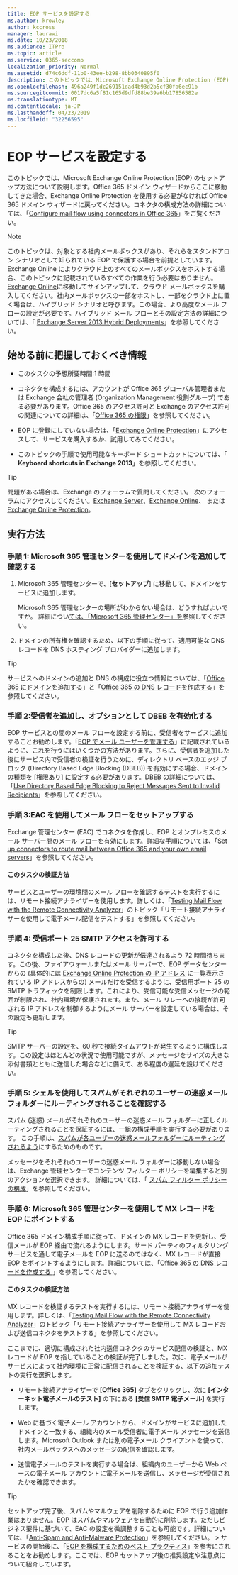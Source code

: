 ```yaml
---
title: EOP サービスを設定する
ms.author: krowley
author: kccross
manager: laurawi
ms.date: 10/23/2018
ms.audience: ITPro
ms.topic: article
ms.service: O365-seccomp
localization_priority: Normal
ms.assetid: d74c6ddf-11b0-43ee-b298-8bb0340895f0
description: このトピックでは、Microsoft Exchange Online Protection (EOP) のセットアップ方法について説明します。 Office 365 ドメイン ウィザードからここに移動してきた場合、Exchange Online Protection を使用する必要がなければ Office 365 ドメイン ウィザードに戻ってください。 コネクタの構成方法の詳細については、「Configure mail flow using connectors in Office 365」をご覧ください。
ms.openlocfilehash: 496a249f1dc269151dad4b93d2b5cf30fa6ec91b
ms.sourcegitcommit: 0017dc6a5f81c165d9dfd88be39a6bb17856582e
ms.translationtype: MT
ms.contentlocale: ja-JP
ms.lasthandoff: 04/23/2019
ms.locfileid: "32256595"
---
```

# <a name="set-up-your-eop-service"></a>EOP サービスを設定する

このトピックでは、Microsoft Exchange Online Protection (EOP) のセットアップ方法について説明します。Office 365 ドメイン ウィザードからここに移動してきた場合、Exchange Online Protection を使用する必要がなければ Office 365 ドメイン ウィザードに戻ってください。コネクタの構成方法の詳細については、「[Configure mail flow using connectors in Office 365](http://technet.microsoft.com/library/854b5a50-4462-4836-a092-37e208d29624.aspx)」をご覧ください。
  
> [!NOTE]
> このトピックは、対象とする社内メールボックスがあり、それらをスタンドアロン シナリオとして知られている EOP で保護する場合を前提としています。Exchange Online によりクラウド上のすべてのメールボックスをホストする場合、このトピックに記載されているすべての作業を行う必要はありません。 [Exchange Online](https://go.microsoft.com/fwlink/p/?LinkId=286312)に移動してサインアップして、クラウド メールボックスを購入してください。社内メールボックスの一部をホストし、一部をクラウド上に置く場合は、ハイブリッド シナリオと呼びます。この場合、より高度なメール フローの設定が必要です。ハイブリッド メール フローとその設定方法の詳細については、「 [Exchange Server 2013 Hybrid Deployments](http://technet.microsoft.com/library/59e32000-4fcf-417f-a491-f1d8f9aeef9b.aspx)」を参照してください。 
  
## <a name="what-do-you-need-to-know-before-you-begin"></a>始める前に把握しておくべき情報

- このタスクの予想所要時間:1 時間
    
- コネクタを構成するには、アカウントが Office 365 グローバル管理者または Exchange 会社の管理者 (Organization Management 役割グループ) である必要があります。Office 365 のアクセス許可と Exchange のアクセス許可の関連についての詳細は、「[Office 365 の権限](https://go.microsoft.com/fwlink/p/?LinkID=335814)」を参照してください。
    
- EOP に登録にしていない場合は、「[Exchange Online Protection](https://go.microsoft.com/fwlink/p/?LinkId=282660)」にアクセスして、サービスを購入するか、試用してみてください。 
    
- このトピックの手順で使用可能なキーボード ショートカットについては、「 **Keyboard shortcuts in Exchange 2013**」を参照してください。
    
> [!TIP]
> 問題がある場合は、Exchange のフォーラムで質問してください。 次のフォーラムにアクセスしてください。[Exchange Server](https://go.microsoft.com/fwlink/p/?linkId=60612)、[Exchange Online](https://go.microsoft.com/fwlink/p/?linkId=267542)、 または [Exchange Online Protection](https://go.microsoft.com/fwlink/p/?linkId=285351)。 
  
## <a name="how-do-you-do-this"></a>実行方法

### <a name="step-1-use-the-microsoft-365-admin-center-to-add-and-verify-your-domain"></a>手順 1: Microsoft 365 管理センターを使用してドメインを追加して確認する

1. Microsoft 365 管理センターで、[**セットアップ**] に移動して、ドメインをサービスに追加します。 
    
    Microsoft 365 管理センターの場所がわからない場合は、どうすればよいですか。 詳細につい[ては、「Microsoft 365 管理センター」を](https://go.microsoft.com/fwlink/p/?LinkId=521888)参照してください。
    
2. ドメインの所有権を確認するため、以下の手順に従って、適用可能な DNS レコードを DNS ホスティング プロバイダーに追加します。
    
> [!TIP]
> サービスへのドメインの追加と DNS の構成に役立つ情報については、「[Office 365 にドメインを追加する](https://support.office.com/en-us/article/add-a-domain-to-office-365-6383f56d-3d09-4dcb-9b41-b5f5a5efd611)」と「[Office 365 の DNS レコードを作成する](https://support.office.com/en-us/article/create-dns-records-at-any-dns-hosting-provider-for-office-365-7b7b075d-79f9-4e37-8a9e-fb60c1d95166)」を参照してください。 
  
### <a name="step-2-add-recipients-and-optionally-enable-dbeb"></a>手順 2:受信者を追加し、オプションとして DBEB を有効化する

EOP サービスとの間のメール フローを設定する前に、受信者をサービスに追加することお勧めします。「[EOP でメール ユーザーを管理する](manage-mail-users-in-eop.md)」に記載されているように、これを行うにはいくつかの方法があります。さらに、受信者を追加した後にサービス内で受信者の検証を行うために、ディレクトリ ベースのエッジ ブロック (Directory Based Edge Blocking (DBEB)) を有効にする場合、ドメインの種類を [権限あり] に設定する必要があります。DBEB の詳細については、「[Use Directory Based Edge Blocking to Reject Messages Sent to Invalid Recipients](http://technet.microsoft.com/library/ca7b7416-92ed-40ad-abdb-695be46ea2e4.aspx)」を参照してください。
  
### <a name="step-3-use-the-eac-to-set-up-mail-flow"></a>手順 3:EAC を使用してメール フローをセットアップする

Exchange 管理センター (EAC) でコネクタを作成し、EOP とオンプレミスのメール サーバー間のメール フローを有効にします。詳細な手順については、「[Set up connectors to route mail between Office 365 and your own email servers](http://technet.microsoft.com/library/2e93fd60-a5ef-4e64-8e62-2b862b2d1033.aspx)」を参照してください。
  
#### <a name="how-do-you-know-this-task-worked"></a>このタスクの検証方法

サービスとユーザーの環境間のメール フローを確認するテストを実行するには、リモート接続アナライザーを使用します。詳しくは、「[Testing Mail Flow with the Remote Connectivity Analyzer](http://technet.microsoft.com/library/6c8c2964-d553-4329-8166-6e508dd63fa0.aspx)」のトピック「リモート接続アナライザーを使用して電子メール配信をテストする」を参照してください。
  
### <a name="step-4-allow-inbound-port-25-smtp-access"></a>手順 4: 受信ポート 25 SMTP アクセスを許可する

コネクタを構成した後、DNS レコードの更新が伝達されるよう 72 時間待ちます。この後、ファイアウォールまたはメール サーバーで、EOP データセンターからの (具体的には [Exchange Online Protection の IP アドレス](exchange-online-protection-ip-addresses.md) に一覧表示されている IP アドレスからの) メールだけを受信するように、受信用ポート 25 の SMTP トラフィックを制限します。これにより、受信可能な受信メッセージの範囲が制限され、社内環境が保護されます。また、メール リレーへの接続が許可される IP アドレスを制御するようにメール サーバーを設定している場合は、その設定も更新します。
  
> [!TIP]
> SMTP サーバーの設定を、60 秒で接続タイムアウトが発生するように構成します。この設定はほとんどの状況で使用可能ですが、メッセージをサイズの大きな添付書類とともに送信した場合などに備えて、ある程度の遅延を設けてください。 
  
### <a name="step-5-use-the-shell-to-ensure-that-spam-is-routed-to-each-users-junk-email-folder"></a>手順 5: シェルを使用してスパムがそれぞれのユーザーの迷惑メール フォルダーにルーティングされることを確認する

スパム (迷惑) メールがそれぞれのユーザーの迷惑メール フォルダーに正しくルーティングされることを保証するには、一組の構成手順を実行する必要があります。 この手順は、[スパムが各ユーザーの迷惑メールフォルダーにルーティングされるよう](../ensure-that-spam-is-routed-to-each-user-s-junk-email-folder.md)にするためのものです。
  
メッセージをそれぞれのユーザーの迷惑メール フォルダーに移動しない場合は、Exchange 管理センターでコンテンツ フィルター ポリシーを編集すると別のアクションを選択できます。 詳細については、「 [スパム フィルター ポリシーの構成](../configure-your-spam-filter-policies.md)」を参照してください。
  
### <a name="step-6-use-the-microsoft-365-admin-center-to-point-your-mx-record-to-eop"></a>手順 6: Microsoft 365 管理センターを使用して MX レコードを EOP にポイントする

Office 365 ドメイン構成手順に従って、ドメインの MX レコードを更新し、受信メールが EOP 経由で流れるようにします。サード パーティのフィルタリング サービスを通して電子メールを EOP に送るのではなく、MX レコードが直接 EOP をポイントするようにします。詳細については、「[Office 365 の DNS レコードを作成する ](https://docs.microsoft.com/office365/admin/get-help-with-domains/create-dns-records-at-any-dns-hosting-provider)」を参照してください。
  
#### <a name="how-do-you-know-this-task-worked"></a>このタスクの検証方法

MX レコードを検証するテストを実行するには、リモート接続アナライザーを使用します。詳しくは、「[Testing Mail Flow with the Remote Connectivity Analyzer](http://technet.microsoft.com/library/6c8c2964-d553-4329-8166-6e508dd63fa0.aspx)」のトピック「リモート接続アナライザーを使用して MX レコードおよび送信コネクタをテストする」を参照してください。 
  
ここまでに、適切に構成された社内送信コネクタのサービス配信の検証と、MX レコードが EOP を指していることの検証が完了しました。次に、電子メールがサービスによって社内環境に正常に配信されることを検証する、以下の追加テストの実行を選択します。
  
- リモート接続アナライザーで **[Office 365]** タブをクリックし、次に **[インターネット電子メールのテスト]** の下にある **[受信 SMTP 電子メール]** を実行します。 
    
- Web に基づく電子メール アカウントから、ドメインがサービスに追加したドメインと一致する、組織内のメール受信者に電子メール メッセージを送信します。Microsoft Outlook または別の電子メール クライアントを使って、社内メールボックスへのメッセージの配信を確認します。
    
- 送信電子メールのテストを実行する場合は、組織内のユーザーから Web ベースの電子メール アカウントに電子メールを送信し、メッセージが受信されたかを確認できます。
    
> [!TIP]
> セットアップ完了後、スパムやマルウェアを削除するために EOP で行う追加作業はありません。EOP はスパムやマルウェアを自動的に削除します。ただしビジネス要件に基づいて、EAC の設定を微調整することも可能です。詳細については、「[Anti-Spam and Anti-Malware Protection](http://technet.microsoft.com/library/93c6c227-7442-4293-b64d-ec8f15c928db.aspx)」を参照してください。 > サービスの開始後に、「[EOP を構成するためのベスト プラクティス](best-practices-for-configuring-eop.md)」を参考にされることをお勧めします。ここでは、EOP セットアップ後の推奨設定や注意点について紹介しています。 
  

